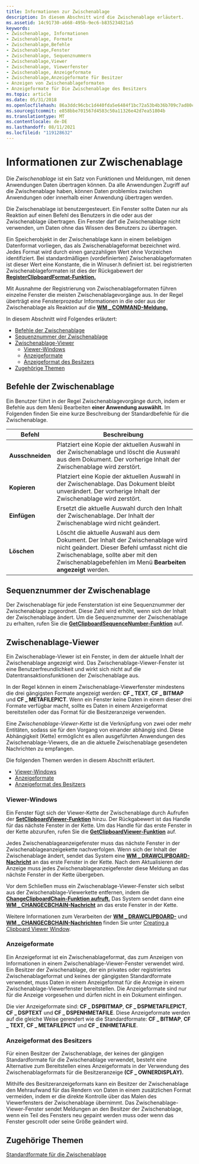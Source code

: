```yaml
---
title: Informationen zur Zwischenablage
description: In diesem Abschnitt wird die Zwischenablage erläutert.
ms.assetid: 14c91730-a668-495b-9ec6-b835234821a5
keywords:
- Zwischenablage, Informationen
- Zwischenablage, Formate
- Zwischenablage,Befehle
- Zwischenablage,Fenster
- Zwischenablage, Sequenznummern
- Zwischenablage,Viewer
- Zwischenablage, Viewerfenster
- Zwischenablage, Anzeigeformate
- Zwischenablage,Anzeigeformate für Besitzer
- Anzeigen von Zwischenablageformaten
- Anzeigeformate für Die Zwischenablage des Besitzers
ms.topic: article
ms.date: 05/31/2018
ms.openlocfilehash: 86a3ddc96cbc1d440fda5e6484f1bc72a53b4b36b709c7ad80c77e203dadcef1
ms.sourcegitcommit: e858bbe701567d4583c50a11326e42d7ea51804b
ms.translationtype: MT
ms.contentlocale: de-DE
ms.lasthandoff: 08/11/2021
ms.locfileid: "119128632"
---
```

# <a name="about-the-clipboard"></a>Informationen zur Zwischenablage

Die *Zwischenablage* ist ein Satz von Funktionen und Meldungen, mit denen Anwendungen Daten übertragen können. Da alle Anwendungen Zugriff auf die Zwischenablage haben, können Daten problemlos zwischen Anwendungen oder innerhalb einer Anwendung übertragen werden.

Die Zwischenablage ist benutzergesteuert. Ein Fenster sollte Daten nur als Reaktion auf einen Befehl des Benutzers in die oder aus der Zwischenablage übertragen. Ein Fenster darf die Zwischenablage nicht verwenden, um Daten ohne das Wissen des Benutzers zu übertragen.

Ein Speicherobjekt in der Zwischenablage kann in einem beliebigen Datenformat vorliegen, das als Zwischenablageformat bezeichnet wird. Jedes Format wird durch einen ganzzahligen Wert ohne Vorzeichen identifiziert. Bei standardmäßigen (vordefinierten) Zwischenablageformaten ist dieser Wert eine Konstante, die in Winuser.h definiert ist. bei registrierten Zwischenablageformaten ist dies der Rückgabewert der [**RegisterClipboardFormat-Funktion.**](/windows/desktop/api/Winuser/nf-winuser-registerclipboardformata)

Mit Ausnahme der Registrierung von Zwischenablageformaten führen einzelne Fenster die meisten Zwischenablagevorgänge aus. In der Regel überträgt eine Fensterprozedur Informationen in die oder aus der Zwischenablage als Reaktion auf die [**WM \_ COMMAND-Meldung.**](/windows/desktop/menurc/wm-command)

In diesem Abschnitt wird Folgendes erläutert:

-   [Befehle der Zwischenablage](#clipboard-commands)
-   [Sequenznummer der Zwischenablage](#clipboard-sequence-number)
-   [Zwischenablage-Viewer](#clipboard-viewers)
    -   [Viewer-Windows](#clipboard-viewer-windows)
    -   [Anzeigeformate](#display-formats)
    -   [Anzeigeformat des Besitzers](#owner-display-format)
-   [Zugehörige Themen](#related-topics)

## <a name="clipboard-commands"></a>Befehle der Zwischenablage

Ein Benutzer führt in der Regel Zwischenablagevorgänge durch, indem er Befehle aus dem Menü Bearbeiten **einer Anwendung auswählt.** Im Folgenden finden Sie eine kurze Beschreibung der Standardbefehle für die Zwischenablage.



|  Befehl        |  Beschreibung                                                                                                                                                                                                                 |
|------------|-------------------------------------------------------------------------------------------------------------------------------------------------------------------------------------------------------------------|
| **Ausschneiden**    | Platziert eine Kopie der aktuellen Auswahl in der Zwischenablage und löscht die Auswahl aus dem Dokument. Der vorherige Inhalt der Zwischenablage wird zerstört.                                                          |
| **Kopieren**   | Platziert eine Kopie der aktuellen Auswahl in der Zwischenablage. Das Dokument bleibt unverändert. Der vorherige Inhalt der Zwischenablage wird zerstört.                                                                      |
| **Einfügen**  | Ersetzt die aktuelle Auswahl durch den Inhalt der Zwischenablage. Der Inhalt der Zwischenablage wird nicht geändert.                                                                                                    |
| **Löschen** | Löscht die aktuelle Auswahl aus dem Dokument. Der Inhalt der Zwischenablage wird nicht geändert. Dieser Befehl umfasst nicht die Zwischenablage, sollte aber mit den Zwischenablagebefehlen im Menü **Bearbeiten angezeigt** werden. |



 

## <a name="clipboard-sequence-number"></a>Sequenznummer der Zwischenablage

Der Zwischenablage für jede Fensterstation ist eine Sequenznummer der Zwischenablage zugeordnet. Diese Zahl wird erhöht, wenn sich der Inhalt der Zwischenablage ändert. Um die Sequenznummer der Zwischenablage zu erhalten, rufen Sie die [**GetClipboardSequenceNumber-Funktion**](/windows/desktop/api/Winuser/nf-winuser-getclipboardsequencenumber) auf.

## <a name="clipboard-viewers"></a>Zwischenablage-Viewer

Ein Zwischenablage-Viewer ist ein Fenster, in dem der aktuelle Inhalt der Zwischenablage angezeigt wird. Das Zwischenablage-Viewer-Fenster ist eine Benutzerfreundlichkeit und wirkt sich nicht auf die Datentransaktionsfunktionen der Zwischenablage aus.

In der Regel können in einem Zwischenablage-Viewerfenster mindestens die drei gängigsten Formate angezeigt werden: **CF \_ TEXT**, **CF \_ BITMAP** und **CF \_ METAFILEPICT**. Wenn ein Fenster keine Daten in einem dieser drei Formate verfügbar macht, sollte es Daten in einem Anzeigeformat bereitstellen oder das Format für die Besitzeranzeige verwenden.

Eine *Zwischenablage-Viewer-Kette* ist die Verknüpfung von zwei oder mehr Entitäten, sodass sie für den Vorgang von einander abhängig sind. Diese Abhängigkeit (Kette) ermöglicht es allen ausgeführten Anwendungen des Zwischenablage-Viewers, die an die aktuelle Zwischenablage gesendeten Nachrichten zu empfangen.

Die folgenden Themen werden in diesem Abschnitt erläutert.

-   [Viewer-Windows](#clipboard-viewer-windows)
-   [Anzeigeformate](#display-formats)
-   [Anzeigeformat des Besitzers](#owner-display-format)

### <a name="clipboard-viewer-windows"></a>Viewer-Windows

Ein Fenster fügt sich der Viewer-Kette der Zwischenablage durch Aufrufen der [**SetClipboardViewer-Funktion**](/windows/desktop/api/Winuser/nf-winuser-setclipboardviewer) hinzu. Der Rückgabewert ist das Handle für das nächste Fenster in der Kette. Um das Handle für das erste Fenster in der Kette abzurufen, rufen Sie die [**GetClipboardViewer-Funktion**](/windows/desktop/api/Winuser/nf-winuser-getclipboardviewer) auf.

Jedes Zwischenablageanzeigefenster muss das nächste Fenster in der Zwischenablageanzeigekette nachverfolgen. Wenn sich der Inhalt der Zwischenablage ändert, sendet das System eine [**WM \_ DRAWCLIPBOARD-Nachricht**](wm-drawclipboard.md) an das erste Fenster in der Kette. Nach dem Aktualisieren der Anzeige muss jedes Zwischenablageanzeigefenster diese Meldung an das nächste Fenster in der Kette übergeben.

Vor dem Schließen muss ein Zwischenablage-Viewer-Fenster sich selbst aus der Zwischenablage-Viewerkette entfernen, indem die [**ChangeClipboardChain-Funktion aufruft.**](/windows/desktop/api/Winuser/nf-winuser-changeclipboardchain) Das System sendet dann eine [**WM \_ CHANGECBCHAIN-Nachricht**](wm-changecbchain.md) an das erste Fenster in der Kette.

Weitere Informationen zum Verarbeiten der [**WM \_ DRAWCLIPBOARD-**](wm-drawclipboard.md) und [**WM \_ CHANGECBCHAIN-Nachrichten**](wm-changecbchain.md) finden Sie unter [Creating a Clipboard Viewer Window](using-the-clipboard.md).

### <a name="display-formats"></a>Anzeigeformate

Ein Anzeigeformat ist ein Zwischenablageformat, das zum Anzeigen von Informationen in einem Zwischenablage-Viewer-Fenster verwendet wird. Ein Besitzer der Zwischenablage, der ein privates oder registriertes Zwischenablageformat und keines der gängigsten Standardformate verwendet, muss Daten in einem Anzeigeformat für die Anzeige in einem Zwischenablage-Viewerfenster bereitstellen. Die Anzeigeformate sind nur für die Anzeige vorgesehen und dürfen nicht in ein Dokument einfingen.

Die vier Anzeigeformate sind: **CF \_ DSPBITMAP**, **CF \_ DSPMETAFILEPICT**, **CF \_ DSPTEXT** und **CF \_ DSPENHMETAFILE**. Diese Anzeigeformate werden auf die gleiche Weise gerendert wie die Standardformate: **CF \_ BITMAP**, **CF \_ TEXT**, **CF \_ METAFILEPICT** und **CF \_ ENHMETAFILE**.

### <a name="owner-display-format"></a>Anzeigeformat des Besitzers

Für einen Besitzer der Zwischenablage, der keines der gängigen Standardformate für die Zwischenablage verwendet, besteht eine Alternative zum Bereitstellen eines Anzeigeformats in der Verwendung des Zwischenablageformats für die Besitzeranzeige **(CF \_ OWNERDISPLAY).**

Mithilfe des Besitzeranzeigeformats kann ein Besitzer der Zwischenablage den Mehraufwand für das Rendern von Daten in einem zusätzlichen Format vermeiden, indem er die direkte Kontrolle über das Malen des Viewerfensters der Zwischenablage übernimmt. Das Zwischenablage-Viewer-Fenster sendet Meldungen an den Besitzer der Zwischenablage, wenn ein Teil des Fensters neu gepaint werden muss oder wenn das Fenster gescrollt oder seine Größe geändert wird.

## <a name="related-topics"></a>Zugehörige Themen

<dl> <dt>

[Standardformate für die Zwischenablage](standard-clipboard-formats.md)
</dt> </dl>

 

 